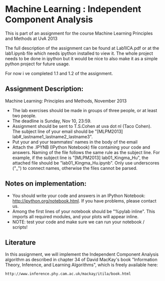 Machine Learning : Independent Component Analysis
=================================================
This is part of an assignment for the course Machine Learning Principles and Methods at UvA 2013

The full description of the assignment can be found at Lab1ICA.pdf or at the lab1.ipynb file which needs ipython installed to view it.
The whole project needs to be done in ipython but it would be nice to also make it as a simple python project for future usage.

For now i ve completed 1.1 and 1.2 of the assignment.

Assignment Description:
-----------------------
Machine Learning: Principles and Methods, November 2013

-	The lab exercises should be made in groups of three people, or at least two people.
-	The deadline is Sunday, Nov 10, 23:59.
-	Assignment should be sent to T.S.Cohen at uva dot nl (Taco Cohen). The subject line of your email should be
	"[MLPM2013] lab#_lastname1_lastname2_lastname3".
-	Put your and your teammates' names in the body of the email
-	Attach the .IPYNB (IPython Notebook) file containing your code and answers. Naming of the file follows the same
	rule as the subject line. For example, if the subject line is "[MLPM2013] lab01_Kingma_Hu", the attached file should
	be "lab01_Kingma_Hu.ipynb". Only use underscores ("_") to connect names, otherwise the files cannot be parsed.


Notes on implementation:
------------------------

-	You should write your code and answers in an IPython Notebook: http://ipython.org/notebook.html. If you have problems, please contact us.
-	Among the first lines of your notebook should be "%pylab inline". This imports all required modules, and your plots will appear inline.
-	NOTE: test your code and make sure we can run your notebook / scripts!

Literature
----------

In this assignment, we will implement the Independent Component Analysis algorithm as described in chapter 34 of David
MacKay's book "Information Theory, Inference, and Learning Algorithms", which is freely available here:

	http://www.inference.phy.cam.ac.uk/mackay/itila/book.html

